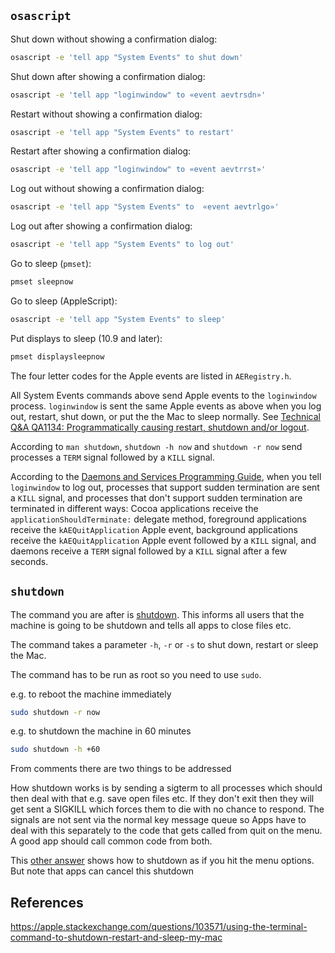 ## `osascript`

Shut down without showing a confirmation dialog:

```bash
osascript -e 'tell app "System Events" to shut down'
```

Shut down after showing a confirmation dialog:

```bash
osascript -e 'tell app "loginwindow" to «event aevtrsdn»'
```

Restart without showing a confirmation dialog:

```bash
osascript -e 'tell app "System Events" to restart'
```

Restart after showing a confirmation dialog:

```bash
osascript -e 'tell app "loginwindow" to «event aevtrrst»'
```

Log out without showing a confirmation dialog:

```bash
osascript -e 'tell app "System Events" to  «event aevtrlgo»'
```

Log out after showing a confirmation dialog:

```bash
osascript -e 'tell app "System Events" to log out'
```

Go to sleep (`pmset`):

```bash
pmset sleepnow
```

Go to sleep (AppleScript):

```bash
osascript -e 'tell app "System Events" to sleep'
```

Put displays to sleep (10.9 and later):

```bash
pmset displaysleepnow
```

The four letter codes for the Apple events are listed in `AERegistry.h`.

All System Events commands above send Apple events to the `loginwindow` process. `loginwindow` is sent the same Apple events as above when you log out, restart, shut down, or put the the Mac to sleep normally. See [Technical Q&A QA1134: Programmatically causing restart, shutdown and/or logout](https://developer.apple.com/library/mac/qa/qa1134/_index.html).

According to `man shutdown`, `shutdown -h now` and `shutdown -r now` send processes a `TERM` signal followed by a `KILL` signal.

According to the [Daemons and Services Programming Guide](https://developer.apple.com/library/mac/documentation/MacOSX/Conceptual/BPSystemStartup/Chapters/Lifecycle.html), when you tell `loginwindow` to log out, processes that support sudden termination are sent a `KILL` signal, and processes that don't support sudden termination are terminated in different ways: Cocoa applications receive the `applicationShouldTerminate:` delegate method, foreground applications receive the `kAEQuitApplication` Apple event, background applications receive the `kAEQuitApplication` Apple event followed by a `KILL` signal, and daemons receive a `TERM` signal followed by a `KILL` signal after a few seconds.

## `shutdown`

The command you are after is [shutdown](https://developer.apple.com/library/mac/documentation/Darwin/Reference/ManPages/man8/shutdown.8.html). This informs all users that the machine is going to be shutdown and tells all apps to close files etc.

The command takes a parameter `-h`, `-r` or `-s` to shut down, restart or sleep the Mac.

The command has to be run as root so you need to use `sudo`.

e.g. to reboot the machine immediately

```bash
sudo shutdown -r now
```

e.g. to shutdown the machine in 60 minutes

```bash
sudo shutdown -h +60
```

From comments there are two things to be addressed

How shutdown works is by sending a sigterm to all processes which should then deal with that e.g. save open files etc. If they don't exit then they will get sent a SIGKILL which forces them to die with no chance to respond. The signals are not sent via the normal key message queue so Apps have to deal with this separately to the code that gets called from quit on the menu. A good app should call common code from both.

This [other answer](https://apple.stackexchange.com/a/103633/237) shows how to shutdown as if you hit the menu options. But note that apps can cancel this shutdown

## References
https://apple.stackexchange.com/questions/103571/using-the-terminal-command-to-shutdown-restart-and-sleep-my-mac
